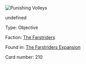 
![Punishing Volleys](https://warhammerunderworlds.com/wp-content/uploads/sites/6/2018/03/210_ENG.png)

undefined

Type: Objective

Faction: [The Farstriders](/factions/the-farstriders.md)

Found in: [The Farstriders Expansion](/locations/the-farstriders-expansion.md)

Card number: 210
